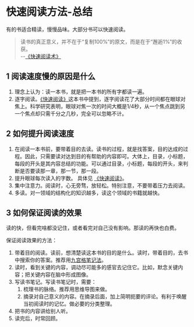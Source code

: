 # 快速阅读方法-总结
有的书适合精读，慢慢品味。大部分书可以快速阅读。

> 读书的真正意义，并不在于“复制100%”的原文，而是在于“邂逅1%”的收获。  
> --[《快速阅读术》](https://book.douban.com/subject/27032526/)

## 1 阅读速度慢的原因是什么
1. 理念上认为：读一本书，就是把一本书的所有字都读一遍。
2. 逐字阅读。[《快速阅读》](https://book.douban.com/subject/5359838/)这本书中提到，逐字阅读花了大部分时间都在眼球对焦上。科学研究表明，眼球对焦一次的时间大概是1/4秒，从一个焦点跳到另一个焦点却只需千分之几秒，完全可以忽略不计。

## 2 如何提升阅读速度
1. 在阅读一本书前，要带着目的去读。读书的过程，就是找答案，目的达成的过程。因此，只需要读对达到目的有帮助的内容即可。大体上，目录，小标题，每段的开头是其内容总结的功能。可以通过目录，小标题，每段的开头，来判断是否要读那一章，那一节，那一段。
2. 提升眼球每次读入的字数。 具体见 [《快速阅读》](https://book.douban.com/subject/5359838/)。
3. 集中注意力。阅读时，心无旁骛，放轻松。特别注意，不要带着压力去阅读。
4. 多读。对一领域的结构化的知识越多，读这个领域的书籍就越快。

## 3 如何保证阅读的效果
读的快，但看完啥都没记住，或者看完对自己没有影响。那读的再快也白费。

保证阅读效果的方法：

1. 带着目的阅读。读前，想清楚读这本书的目的是什么。读时，带着目的，去书中搜索你的答案。推荐用[九宫格笔记法](/content/reading-note#九宫格笔记法)。
1. 读时，看到关键的内容，调动尽可能多的感官去记住它。比如，默念关键内容；把关键内容在脑中形成图像。
1. 写读书笔记。写读书笔记时，需要：
   1. 梳理书的脉络。推荐用思维导图来做。
   1. 摘录对自己意义的内容。在摘录后面，加上简明扼要的评论。有利于唤醒当初阅读时的记忆。做必要的分类整理。
1. 把书的内容讲给别人听。
1. 读完后，时常回顾。